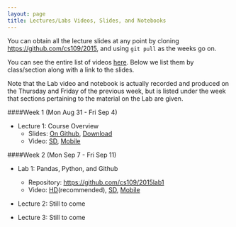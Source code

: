 ```yaml
---
layout: page
title: Lectures/Labs Videos, Slides, and Notebooks
---
```


You can obtain all the lecture slides at any point by cloning https://github.com/cs109/2015, and using `git pull` as the weeks go on.

You can see the entire list of videos [here](https://canvas.harvard.edu/courses/4283/pages/virtual-classroom). Below we list them by class/section along with a link to the slides.

Note that the Lab video and notebook is actually recorded and produced on the Thursday and Friday of the previous week, but is listed under the week that sections pertaining to the material on the Lab are given.

####Week 1 (Mon Aug 31 - Fri Sep 4)

- Lecture 1: Course Overview
    - Slides: [On Github](https://github.com/cs109/2015/blob/master/Lectures/01-Introduction.pdf), [Download](https://github.com/cs109/2015/raw/master/Lectures/01-Introduction.pdf)
    - Video: [SD](https://cm.dce.harvard.edu/2016/01/14328/publicationListing.shtml?typeNum=L01), [Mobile](https://cm.dce.harvard.edu/2016/01/14328/mobilePublicationListing.shtml?typeNum=L01)

####Week 2 (Mon Sep 7 - Fri Sep 11)

- Lab 1: Pandas, Python, and Github
    - Repository: https://github.com/cs109/2015lab1
    - Video: [HD](https://matterhorn.dce.harvard.edu/engage/player/watch.html?id=e15f221c-5275-4f7f-b486-759a7d483bc8)(recommended), [SD](https://cm.dce.harvard.edu/2016/01/14328/publicationListing.shtml?typeNum=L02), [Mobile](https://cm.dce.harvard.edu/2016/01/14328/mobilePublicationListing.shtml?typeNum=L02)

- Lecture 2: Still to come
- Lecture 3: Still to come
